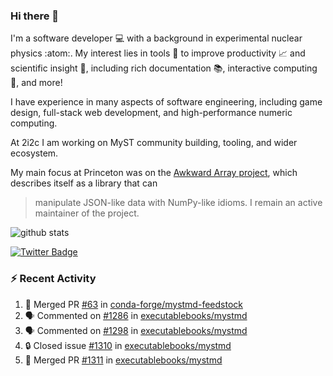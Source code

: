 ### Hi there 👋 

I'm a software developer 💻 with a background in experimental nuclear physics :atom:. My interest lies in tools :wrench: to improve productivity :chart_with_upwards_trend: and scientific insight :telescope:, including rich documentation 📚, interactive computing 🧮, and more! 

I have experience in many aspects of software engineering, including game design, full-stack web development, and high-performance numeric computing. 

At 2i2c I am working on MyST community building, tooling, and wider ecosystem. 

My main focus at Princeton was on the [Awkward Array project](awkward-array.org/), which describes itself as a library that can 
> manipulate JSON-like data with NumPy-like idioms. I remain an active maintainer of the project. 

![github stats](https://github-readme-stats.vercel.app/api?username=agoose77&show_icons=true&hide_rank=true&hide_title=true&bg_color=30,e76445,904e95&text_color=efe3ec&icon_color=efe3ec)
<!--
**agoose77/agoose77** is a ✨ _special_ ✨ repository because its `README.md` (this file) appears on your GitHub profile.

Here are some ideas to get you started:

- 🔭 I’m currently working on ...
- 🌱 I’m currently learning ...
- 👯 I’m looking to collaborate on ...
- 🤔 I’m looking for help with ...
- 💬 Ask me about ...
- 📫 How to reach me: ...
- 😄 Pronouns: ...
- ⚡ Fun fact: ...
-->

[![Twitter Badge](https://img.shields.io/twitter/follow/agoose77?style=flat-square&logo=Twitter&logoColor=white&color=cornflowerblue)](https://twitter.com/agoose77)

### :zap: Recent Activity

<!--START_SECTION:activity-->
1. 🎉 Merged PR [#63](https://github.com/conda-forge/mystmd-feedstock/pull/63) in [conda-forge/mystmd-feedstock](https://github.com/conda-forge/mystmd-feedstock)
2. 🗣 Commented on [#1286](https://github.com/executablebooks/mystmd/pull/1286#issuecomment-2167871544) in [executablebooks/mystmd](https://github.com/executablebooks/mystmd)
3. 🗣 Commented on [#1298](https://github.com/executablebooks/mystmd/issues/1298#issuecomment-2167870760) in [executablebooks/mystmd](https://github.com/executablebooks/mystmd)
4. 🔒 Closed issue [#1310](https://github.com/executablebooks/mystmd/issues/1310) in [executablebooks/mystmd](https://github.com/executablebooks/mystmd)
5. 🎉 Merged PR [#1311](https://github.com/executablebooks/mystmd/pull/1311) in [executablebooks/mystmd](https://github.com/executablebooks/mystmd)
<!--END_SECTION:activity-->
